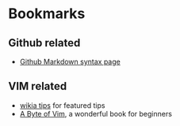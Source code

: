 # Bookmarks

## Github related

* [Github Markdown syntax page](https://docs.github.com/en/get-started/writing-on-github/getting-started-with-writing-and-formatting-on-github/basic-writing-and-formatting-syntax)

## VIM related

* [wikia tips](http://vim.wikia.com/wiki/Main_Page) for featured tips
* [A Byte of Vim](http://www.swaroopch.com/notes/Vim), a wonderful book for beginners
